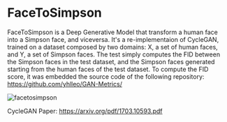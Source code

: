 # FaceToSimpson
FaceToSimpson is a Deep Generative Model that transform a human face into a Simpson face, and viceversa. It's a re-implementaion of CycleGAN, trained on a dataset composed by two domains: X, a set of human faces, and Y, a set of Simpson faces. The test simply computes the FID between the Simpson faces in the test dataset, and the Simpson faces generated starting from the human faces of the test dataset. To compute the FID score, it was embedded the source code of the following repository: https://github.com/yhlleo/GAN-Metrics/

![facetosimpson](https://user-images.githubusercontent.com/9037316/204160302-8e349dd2-130c-4bde-82d2-a76d83debca5.png)

CycleGAN Paper: https://arxiv.org/pdf/1703.10593.pdf
